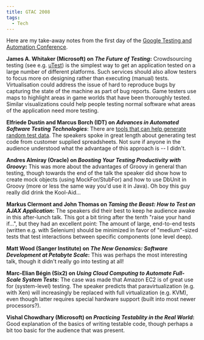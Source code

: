 ```yaml
---
title: GTAC 2008
tags:
  - Tech
---
```


Here are my take-away notes from the first day of the [Google Testing and Automation Conference](http://googletesting.blogspot.com/2008/04/gtac-2008-in-seattle.html).

**James A. Whitaker (Microsoft) on _The Future of Testing_:** Crowdsourcing testing (see e.g. [uTest](http://www.utest.com/)) is the simplest way to get an application tested on a large number of different platforms. Such services should also allow testers to focus more on designing rather than executing (manual) tests. Virtualisation could address the issue of hard to reproduce bugs by capturing the state of the machine as part of bug reports. Game testers use maps to highlight areas in game worlds that have been thoroughly tested. Similar visualizations could help people testing normal software what areas of the application need more testing.

**Elfriede Dustin and Marcus Borch (IDT) on _Advances in Automated Software Testing Technologies_**: There are [tools that can help generate random test data](http://generatedata.com/). The speakers spoke in great length about generating test code from customer supplied spreadsheets. Not sure if anyone in the audience understood what the advantage of this approach is -- I didn't.

**Andres Almiray (Oracle) on _Boosting Your Testing Productivity with Groovy_:** This was more about the advantages of Groovy in general than testing, though towards the end of the talk the speaker did show how to create mock objects (using MockFor/StubFor) and how to use DbUnit in Groovy (more or less the same way you'd use it in Java). Oh boy this guy really did drink the Kool-Aid...

**Markus Clermont and John Thomas on _Taming the Beast: How to Test an AJAX Application_:** The speakers did their best to keep he audience awake in this after-lunch talk. This got a bit tiring after the tenth "raise your hand if...", but they had an excellent point: The amount of large, end-to-end tests (written e.g. with Selenium) should be minimized in favor of "medium"-sized tests that test interactions between specific components (one level deep).

**Matt Wood (Sanger Institute) on _The New Genomics: Software Development at Petabyte Scale_:** This was perhaps the most interesting talk, though it didn't really go into testing at all!

**Marc-Elian Bégin (Six2) on _Using Cloud Computing to Automate Full-Scale System Tests_:** The case was made that Amazon EC2 is of great use for (system-level) testing. The speaker predicts that paravirtualization (e.g. with Xen) will increasingly be replaced with full virtualization (e.g. KVM), even though latter requires special hardware support (built into most newer processors?).

**Vishal Chowdhary (Microsoft) on _Practicing Testablity in the Real World_:** Good explanation of the basics of writing testable code, though perhaps a bit too basic for the audience that was present.
